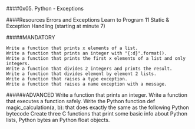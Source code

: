 ####0x05. Python - Exceptions

####Resources
Errors and Exceptions
Learn to Program 11 Static & Exception Handling (starting at minute 7)

#####MANDATORY

	Write a function that prints x elements of a list.
	Write a function that prints an integer with "{:d}".format().
	Write a function that prints the first x elements of a list and only integers.
	Write a function that divides 2 integers and prints the result.
	Write a function that divides element by element 2 lists.
	Write a function that raises a type exception.
	Write a function that raises a name exception with a message.


######ADVANCED
	Write a function that prints an integer.
	Write a function that executes a function safely.
	Write the Python function def magic_calculation(a, b): that does exactly the same as the following Python bytecode
Create three C functions that print some basic info about Python lists, Python bytes an Python float objects.
